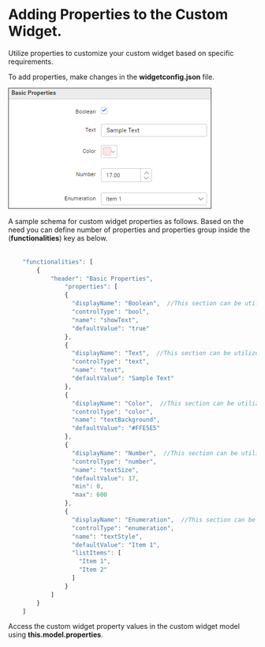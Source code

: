 # Adding Properties to the Custom Widget.

Utilize properties to customize your custom widget based on specific requirements.

To add properties, make changes in the **widgetconfig.json** file.

![](images/properties.png)

A sample schema for custom widget properties as follows. Based on the need you can define number of properties and properties group inside the (**functionalities**) key as below.

```javascript

	"functionalities": [
		{
			"header": "Basic Properties",
				"properties": [
				{
				  "displayName": "Boolean",  //This section can be utilized to generate a combobox property.
				  "controlType": "bool",
				  "name": "showText",
				  "defaultValue": "true"
				},
				{
				  "displayName": "Text",  //This section can be utilized to generate a number updown property.
				  "controlType": "text",
				  "name": "text",
				  "defaultValue": "Sample Text"
				},
				{
				  "displayName": "Color",  //This section can be utilized to generate a property.
				  "controlType": "color",
				  "name": "textBackground",
				  "defaultValue": "#FFE5E5"
				},
				{
				  "displayName": "Number",  //This section can be utilized to generate a textbox property.
				  "controlType": "number",
				  "name": "textSize",
				  "defaultValue": 17,
				  "min": 0,
				  "max": 600
				},
				{
				  "displayName": "Enumeration",  //This section can be utilized to generate a checkbox property.
				  "controlType": "enumeration",
				  "name": "textStyle",
				  "defaultValue": "Item 1",
				  "listItems": [
					"Item 1",
					"Item 2"
				  ]
				}
			]
		}
	]

```
Access the custom widget property values in the custom widget model using **this.model.properties**.